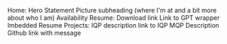 Home:
    Hero Statement
    Picture
    subheading (where I'm at and a bit more about who I am)
    Availability
Resume:
    Download link
    Link to GPT wrapper
    Imbedded Resume
Projects:
    IQP description
        link to IQP
    MQP Description
    Github link with message
    
